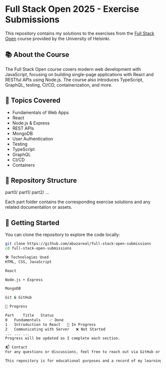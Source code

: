 # Full Stack Open 2025 - Exercise Submissions

This repository contains my solutions to the exercises from the [Full Stack Open](https://fullstackopen.com/en/) course provided by the University of Helsinki.

## 📚 About the Course

The Full Stack Open course covers modern web development with JavaScript, focusing on building single-page applications with React and RESTful APIs using Node.js. The course also introduces TypeScript, GraphQL, testing, CI/CD, containerization, and more.

## 🧠 Topics Covered

- Fundamentals of Web Apps
- React
- Node.js & Express
- REST APIs
- MongoDB
- User Authentication
- Testing
- TypeScript
- GraphQL
- CI/CD
- Containers

## 📁 Repository Structure

part0/ part1/ part2/ ...

Each part folder contains the corresponding exercise solutions and any related documentation or assets.

## 🚀 Getting Started

You can clone the repository to explore the code locally:

```bash
git clone https://github.com/abuzareal/full-stack-open-submissions
cd full-stack-open-submissions

🛠️ Technologies Used
HTML, CSS, JavaScript

React

Node.js + Express

MongoDB

Git & GitHub

📅 Progress

Part	Title	Status
0	Fundamentals	✅ Done
1	Introduction to React	🚧 In Progress
2	Communicating with Server	❌ Not Started
...	...	...
Progress will be updated as I complete each section.

📬 Contact
For any questions or discussions, feel free to reach out via GitHub or email.

This repository is for educational purposes and a record of my learning journey through Full Stack Open.
